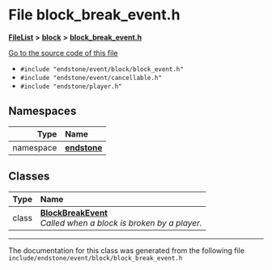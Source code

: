 

# File block\_break\_event.h



[**FileList**](files.md) **>** [**block**](dir_992e9ad7dc69726476903ba283e33c71.md) **>** [**block\_break\_event.h**](block__break__event_8h.md)

[Go to the source code of this file](block__break__event_8h_source.md)



* `#include "endstone/event/block/block_event.h"`
* `#include "endstone/event/cancellable.h"`
* `#include "endstone/player.h"`













## Namespaces

| Type | Name |
| ---: | :--- |
| namespace | [**endstone**](namespaceendstone.md) <br> |


## Classes

| Type | Name |
| ---: | :--- |
| class | [**BlockBreakEvent**](classendstone_1_1BlockBreakEvent.md) <br>_Called when a block is broken by a player._  |



















































------------------------------
The documentation for this class was generated from the following file `include/endstone/event/block/block_break_event.h`

